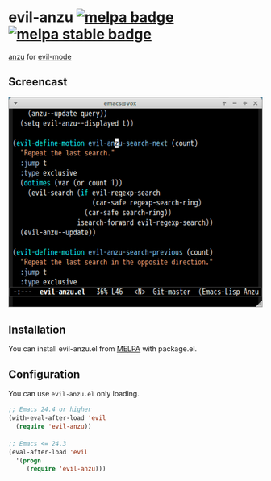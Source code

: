 # evil-anzu [![melpa badge][melpa-badge]][melpa-link] [![melpa stable badge][melpa-stable-badge]][melpa-stable-link]

[anzu](https://github.com/syohex/emacs-anzu) for [evil-mode](https://github.com/emacs-evil/evil)


## Screencast

![Screencast of evil-anzu](image/evil-anzu.gif)

## Installation

You can install evil-anzu.el from [MELPA](https://melpa.org) with package.el.

## Configuration

You can use `evil-anzu.el` only loading.

```lisp
;; Emacs 24.4 or higher
(with-eval-after-load 'evil
  (require 'evil-anzu))

;; Emacs <= 24.3
(eval-after-load 'evil
  '(progn
     (require 'evil-anzu)))
```

[melpa-link]: https://melpa.org/#/evil-anzu
[melpa-stable-link]: https://stable.melpa.org/#/evil-anzu
[melpa-badge]: https://melpa.org/packages/evil-anzu-badge.svg
[melpa-stable-badge]: https://stable.melpa.org/packages/evil-anzu-badge.svg
